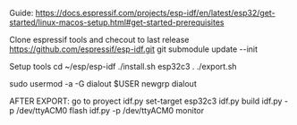 Guide: 
https://docs.espressif.com/projects/esp-idf/en/latest/esp32/get-started/linux-macos-setup.html#get-started-prerequisites


Clone espressif tools and checout to last release
https://github.com/espressif/esp-idf.git
git submodule update --init 

Setup tools
cd ~/esp/esp-idf
./install.sh esp32c3
. ./export.sh

sudo usermod -a -G dialout $USER
newgrp dialout


AFTER EXPORT: 
go to proyect
idf.py set-target esp32c3
idf.py build
idf.py -p /dev/ttyACM0 flash
idf.py -p /dev/ttyACM0 monitor
